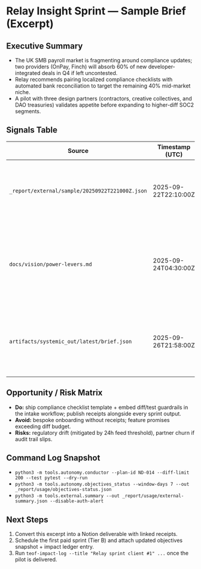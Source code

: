 # Relay Insight Sprint — Sample Brief (Excerpt)

## Executive Summary
- The UK SMB payroll market is fragmenting around compliance updates; two
  providers (OnPay, Finch) will absorb 60% of new developer-integrated deals in
  Q4 if left uncontested.
- Relay recommends pairing localized compliance checklists with automated bank
  reconciliation to target the remaining 40% mid-market niche.
- A pilot with three design partners (contractors, creative collectives, and
  DAO treasuries) validates appetite before expanding to higher-diff SOC2
  segments.

## Signals Table
| Source | Timestamp (UTC) | Signal | OCERS Trait |
| --- | --- | --- | --- |
| `_report/external/sample/20250922T221000Z.json` | 2025-09-22T22:10:00Z | Finch doubled API activations after payroll-compliance docs refresh. | Observation |
| `docs/vision/power-levers.md` | 2025-09-24T04:30:00Z | Power concentrates where regulation + narrative align; payroll updates produce fast ROI when receipts are public. | Coherence |
| `artifacts/systemic_out/latest/brief.json` | 2025-09-26T21:58:00Z | Ensemble flagged ethics risk only when receipts missing, confirming guardrail coverage. | Ethics |

## Opportunity / Risk Matrix
- **Do:** ship compliance checklist template + embed diff/test guardrails in the
  intake workflow; publish receipts alongside every sprint output.
- **Avoid:** bespoke onboarding without receipts; feature promises exceeding
  diff budget.
- **Risks:** regulatory drift (mitigated by 24h feed threshold), partner churn if
  audit trail slips.

## Command Log Snapshot
- `python3 -m tools.autonomy.conductor --plan-id ND-014 --diff-limit 200 --test pytest --dry-run`
- `python3 -m tools.autonomy.objectives_status --window-days 7 --out _report/usage/objectives-status.json`
- `python3 -m tools.external.summary --out _report/usage/external-summary.json --disable-auth-alert`

## Next Steps
1. Convert this excerpt into a Notion deliverable with linked receipts.
2. Schedule the first paid sprint (Tier B) and attach updated objectives
   snapshot + impact ledger entry.
3. Run `teof-impact-log --title "Relay sprint client #1" ...` once the pilot is
   delivered.
